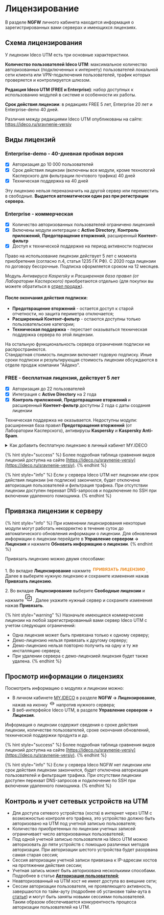 # Лицензирование

В разделе **NGFW** личного кабинета находится информация о зарегистрированных вами серверах и имеющихся лицензиях.

## Схема лицензирования

У лицензии Ideco UTM есть три основные характеристики.

**Количество пользователей Ideco UTM**: максимальное количество авторизованных (подключенных к интернету) пользователей локальной сети клиента или VPN-подключения пользователей, трафик которых проверяется и контролируется шлюзом.

**Редакция Ideco UTM (FREE и Enterprise)**: набор доступных к использованию модулей в системе и особенности их работы.

**Срок действия лицензии**: в редакциях FREE 5 лет, Enterprise 20 лет и Enterprise-demo 40 дней.

Различия между редакциями Ideco UTM опубликованы на сайте: <https://ideco.ru/sravnenie-versiy>

## Виды лицензий

### Enterprise-demo - 40-дневная пробная версия
* [x] Авторизация до 10 000 пользователей
* [x] Срок действия лицензии (включены все модули, кроме технологий Касперского для фильтрации почтового трафика) 40 дней
* [x] Техническая поддержка на 40 дней

Эту лицензию нельзя переназначить на другой сервер или переместить в свободные. **Выдается автоматически один раз при регистрации сервера.**


### Enterprise - коммерческая

* [x] Количество авторизованных пользователей ограничено лицензией
* [x] Включены модули интеграции с **Active Directory**, **Контроль приложений**, **Предотвращение вторжений**, расширенный **Контент-фильтр**
* [x] Доступ к технической поддержке на период активности подписки

Право на использование лицензии действует 5 лет с момента приобретения (согласно п.4, статья 1235 ГК РФ). С 2020 года лицензии по договору бессрочные. Подписка оформляется сроком на 12 месяцев.

Модуль *Антивируса Kaspersky* и *Расширенная база правил (от Лаборатории Касперского)* приобретаются отдельно (для покупки вы можете обратиться в [отдел продаж](https://ideco.ru/kontakty)). 

#### **После окончания действия подписки:**

* **Предотвращение вторжений** - остается доступ к старой отчетности, но защита периметра отключается;
* **Расширенный Контент-фильтр** - остаются доступны только пользовательские категории;
* **Техническая поддержка** - перестает оказываться техническая поддержка сервера по этой лицензии.

На остальную функциональность сервера ограничения подписки не распространяются. \
Стандартная стоимость лицензии включает годовую подписку. Иные сроки подписки и результирующая стоимость лицензии обсуждаются в отделе продаж компании "Айдеко".

### FREE - бесплатная лицензия, действует 5 лет

* [x] Авторизация до 22 пользователей
* [x] Интеграция с **Active Directory** на 2 года
* [x] **Контроль приложений**, **Предотвращение вторжений** и расширенный **Контент-фильтр** доступны 2 года с даты создания лицензии
  
Техническая поддержка не оказывается. Недоступны модули: расширенная база правил **Предотвращения вторжений** (от Лаборатории Касперского), антивирусы **Kaspersky** и **Kaspersky Anti-Spam**.

<details>
<summary>Как добавить бесплатную лицензию в личный кабинет MY.IDECO</summary>

Чтобы добавить лицензию FREE в личный кабинет, нажмите кнопку **Добавить бесплатную лицензию** в разделе **Лицензирование**. Добавленная лицензия отобразится в таблице **Свободные лицензии**.

</details>

{% hint style="success" %}
Более подробная таблица сравнения видов лицензий доступна на сайте [https://ideco.ru/sravnenie-versiy](https://ideco.ru/sravnenie-versiy).
{% endhint %}

{% hint style="info" %}
Если у сервера Ideco UTM нет лицензии или срок действия лицензии (не подписки) закончился, будет отключена авторизация пользователей и фильтрация трафика. При отсутствии лицензии доступен перехват DNS-запросов и подключение по SSH при включении удаленного помощника.
{% endhint %}

## Привязка лицензии к серверу

{% hint style="info" %}
При изменении лицензирования некоторые модули могут работать некорректно в течение суток до автоматического обновления информации о лицензии. Для обновления информации о лицензии перейдите в **Управление сервером -> Лицензия** и нажмите **Обновить информацию о лицензии**.
{% endhint %}

Привязать лицензию можно двумя способами:

1\. Во вкладке **Лицензирование** нажмите ![](/.gitbook/assets/icon-lk1.png). Далее в выберите нужную лицензию и сохраните изменения нажав **Привязать лицензию**.

2\. Во вкладке **Лицензирование** выберите **Свободные лицензии** и нажмите ![](/.gitbook/assets/icon-lk.png). Далее укажите нужный сервер и сохраните изменения нажав **Привязать**.

{% hint style="warning" %}
Назначьте имеющиеся коммерческие лицензии на любой зарегистрированный вами сервер Ideco UTM с учетом следующих ограничений:

* Одна лицензия может быть привязана только к одному серверу;
* Демо-лицензию нельзя привязать к другому серверу;
* Демо-лицензию нельзя повторно получить на одну и ту же инсталляцию сервера;
* При удалении сервера с демо-лицензией лицензия будет также удалена.
{% endhint %}

## Просмотр информации о лицензиях

Посмотреть информацию о модулях и лицензии можно:

* В личном кабинете [MY.IDECO](/settings-my/README.md) в разделе **NGFW -> Лицензирование**, нажав на иконку ![](/.gitbook/assets/icon-eye.png) напротив нужного сервера;
* В веб-интерфейсе Ideco UTM, в разделе **Управление сервером -> Лицензия**.

Информация о лицензии содержит сведения о сроке действия лицензии, количестве пользователей, сроке окончания обновлений, технической поддержки продукта и др.

{% hint style="success" %}
Более подробная таблица сравнения видов лицензий доступна на сайте [https://ideco.ru/sravnenie-versiy](https://ideco.ru/sravnenie-versiy).
{% endhint %}


{% hint style="info" %}
Если у сервера Ideco NGFW нет лицензии или срок действия лицензии закончился, будет отключена авторизация пользователей и фильтрация трафика. При отсутствии лицензии доступен перехват DNS-запросов и подключение по SSH при включении удаленного помощника.
{% endhint %}

## Контроль и учет сетевых устройств на UTM

* Для доступа сетевого устройства (хоста) в интернет через UTM с возможностью контроля его трафика, это устройство должно быть авторизовано на UTM под учетной записью пользователя;
* Количество приобретенных по лицензии учетных записей ограничивает число авторизованных пользователей;
* Под одной учетной записью пользователя на Ideco UTM можно авторизовать до пяти устройств с помощью различных методов авторизации. При авторизации шестого устройства будет разорвана самая старая сессия;
* Сессия авторизации учетной записи привязана к IP-адресам хостов на протяжении действия сессии;
* Учетная запись может быть авторизована несколькими способами. Подробнее в статье [**Авторизация пользователей**](/settings/users/authorization/);
* Неавторизованный на UTM хост не имеет доступа во внешние сети;
* Сессии авторизации пользователя, не проявляющего активность, завершаются по тайм-ауту (подробнее об установке тайм-аута в [статье](/settings/users/authorization/)) и могут быть заняты новыми сессиями пользователей. Таким образом обеспечивается конкурентность процесса авторизации пользователей на UTM.
